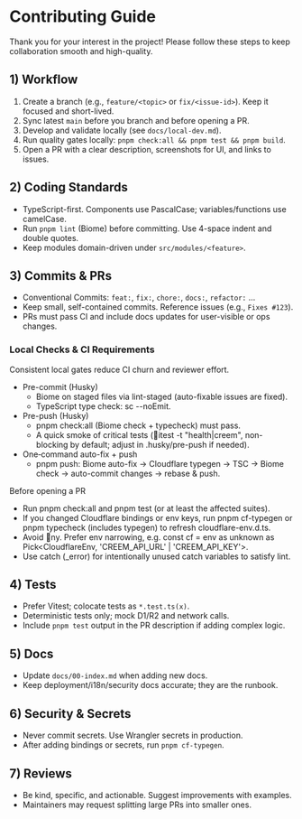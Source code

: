 ﻿# Contributing Guide

Thank you for your interest in the project! Please follow these steps to keep collaboration smooth and high-quality.

## 1) Workflow
1. Create a branch (e.g., `feature/<topic>` or `fix/<issue-id>`). Keep it focused and short-lived.
2. Sync latest `main` before you branch and before opening a PR.
3. Develop and validate locally (see `docs/local-dev.md`).
4. Run quality gates locally: `pnpm check:all && pnpm test && pnpm build`.
5. Open a PR with a clear description, screenshots for UI, and links to issues.

## 2) Coding Standards
- TypeScript-first. Components use PascalCase; variables/functions use camelCase.
- Run `pnpm lint` (Biome) before committing. Use 4-space indent and double quotes.
- Keep modules domain-driven under `src/modules/<feature>`.

## 3) Commits & PRs
- Conventional Commits: `feat:`, `fix:`, `chore:`, `docs:`, `refactor:` ...
- Keep small, self-contained commits. Reference issues (e.g., `Fixes #123`).
- PRs must pass CI and include docs updates for user-visible or ops changes.
### Local Checks & CI Requirements

Consistent local gates reduce CI churn and reviewer effort.

- Pre-commit (Husky)
  - Biome on staged files via lint-staged (auto-fixable issues are fixed).
  - TypeScript type check: 	sc --noEmit.
- Pre-push (Husky)
  - pnpm check:all (Biome check + typecheck) must pass.
  - A quick smoke of critical tests (itest -t "health|creem", non-blocking by default; adjust in .husky/pre-push if needed).
- One‑command auto-fix + push
  - pnpm push: Biome auto-fix → Cloudflare typegen → TSC → Biome check → auto-commit changes → rebase & push.

Before opening a PR

- Run pnpm check:all and pnpm test (or at least the affected suites).
- If you changed Cloudflare bindings or env keys, run pnpm cf-typegen or pnpm typecheck (includes typegen) to refresh cloudflare-env.d.ts.
- Avoid ny. Prefer env narrowing, e.g. const cf = env as unknown as Pick<CloudflareEnv, 'CREEM_API_URL' | 'CREEM_API_KEY'>.
- Use catch (_error) for intentionally unused catch variables to satisfy lint.

## 4) Tests
- Prefer Vitest; colocate tests as `*.test.ts(x)`.
- Deterministic tests only; mock D1/R2 and network calls.
- Include `pnpm test` output in the PR description if adding complex logic.

## 5) Docs
- Update `docs/00-index.md` when adding new docs.
- Keep deployment/i18n/security docs accurate; they are the runbook.

## 6) Security & Secrets
- Never commit secrets. Use Wrangler secrets in production.
- After adding bindings or secrets, run `pnpm cf-typegen`.

## 7) Reviews
- Be kind, specific, and actionable. Suggest improvements with examples.
- Maintainers may request splitting large PRs into smaller ones.


